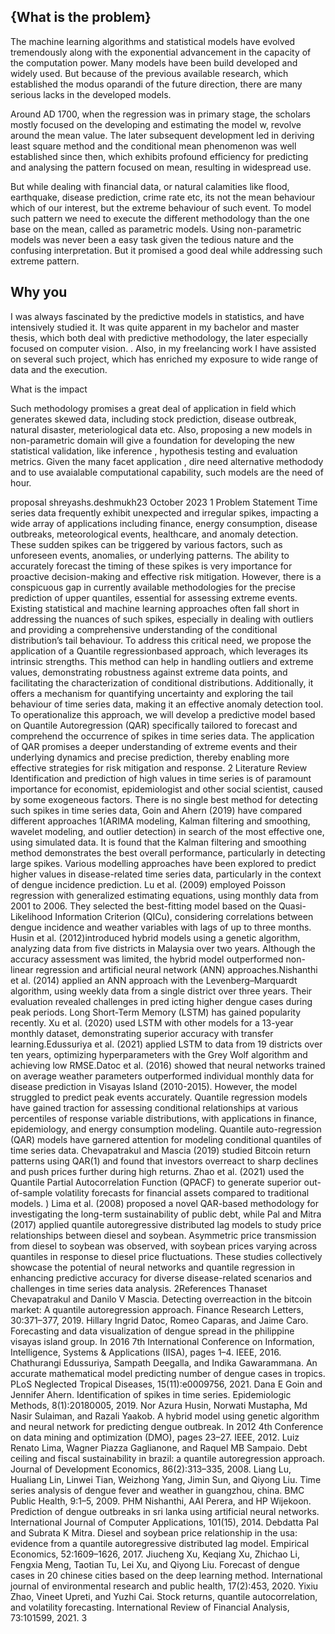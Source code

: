 ## {What is the problem}  

The machine learning algorithms and statistical models have evolved tremendously along with the exponential advancement in the capacity of the computation power. Many models have been build developed and widely used. But because of the previous available research, which established the modus oparandi of the future direction, there are many serious lacks in the developed models.

Around AD 1700, when the regression was in primary stage, the scholars mostly focused on the developing and estimating the model w, revolve around the mean value. The later subsequent development led in deriving least square method and the conditional mean phenomenon was well established since then, which exhibits profound efficiency for predicting and analysing the pattern focused on mean, resulting in widespread use.

But while dealing with financial data, or natural calamities like flood, earthquake, disease prediction, crime rate etc, its not the mean behaviour which of our interest, but the extreme behaviour of such event. To model such pattern we need to execute the different methodology than the one base on the mean, called as parametric models. Using non-parametric models was never been a easy task given the tedious nature and the confusing interpretation. But it promised a good deal while addressing such extreme pattern.

##  Why you

I was always fascinated by the predictive models in statistics, and have intensively studied it. It was quite apparent in my bachelor and master thesis, which both deal with predictive methodology, the later especially focused on computer vision. . Also, in my freelancing work I have assisted on several such project, which has enriched my exposure to wide range of data and the execution.



 What is the impact

Such methodology promises a great deal of application in field which generates skewed data, including stock prediction, disease outbreak, natural disaster, meteriological data etc. Also, proposing a new models in non-parametric domain will give a foundation for developing the new statistical validation, like inference , hypothesis testing and evaluation metrics. Given the many facet application , dire need alternative methodody and to use avaialable computational capability, such models are the need of hour.






proposal
shreyashs.deshmukh23
October 2023
1 Problem Statement
Time series data frequently exhibit unexpected and irregular spikes, impacting
a wide array of applications including finance, energy consumption, disease outbreaks, meteorological events, healthcare, and anomaly detection. These sudden
spikes can be triggered by various factors, such as unforeseen events, anomalies,
or underlying patterns. The ability to accurately forecast the timing of these
spikes is very importance for proactive decision-making and effective risk mitigation. However, there is a conspicuous gap in currently available methodologies
for the precise prediction of upper quantiles, essential for assessing extreme
events. Existing statistical and machine learning approaches often fall short in
addressing the nuances of such spikes, especially in dealing with outliers and
providing a comprehensive understanding of the conditional distribution’s tail
behaviour.
To address this critical need, we propose the application of a Quantile regressionbased approach, which leverages its intrinsic strengths. This method can help in
handling outliers and extreme values, demonstrating robustness against extreme
data points, and facilitating the characterization of conditional distributions.
Additionally, it offers a mechanism for quantifying uncertainty and exploring
the tail behaviour of time series data, making it an effective anomaly detection tool. To operationalize this approach, we will develop a predictive model
based on Quantile Autoregression (QAR) specifically tailored to forecast and
comprehend the occurrence of spikes in time series data. The application of
QAR promises a deeper understanding of extreme events and their underlying
dynamics and precise prediction, thereby enabling more effective strategies for
risk mitigation and response.
2 Literature Review
Identification and prediction of high values in time series is of paramount importance for economist, epidemiologist and other social scientist, caused by some
exogeneous factors. There is no single best method for detecting such spikes in
time series data, Goin and Ahern (2019) have compared different approaches
1(ARIMA modeling, Kalman filtering and smoothing, wavelet modeling, and outlier detection) in search of the most effective one, using simulated data. It is
found that the Kalman filtering and smoothing method demonstrates the best
overall performance, particularly in detecting large spikes. Various modelling
approaches have been explored to predict higher values in disease-related time
series data, particularly in the context of dengue incidence prediction. Lu et al.
(2009) employed Poisson regression with generalized estimating equations, using
monthly data from 2001 to 2006. They selected the best-fitting model based
on the Quasi-Likelihood Information Criterion (QICu), considering correlations
between dengue incidence and weather variables with lags of up to three months.
Husin et al. (2012)introduced hybrid models using a genetic algorithm, analyzing data from five districts in Malaysia over two years. Although the accuracy
assessment was limited, the hybrid model outperformed non-linear regression
and artificial neural network (ANN) approaches.Nishanthi et al. (2014) applied
an ANN approach with the Levenberg–Marquardt algorithm, using weekly data
from a single district over three years. Their evaluation revealed challenges in
pred icting higher dengue cases during peak periods. Long Short-Term Memory (LSTM) has gained popularity recently. Xu et al. (2020) used LSTM with
other models for a 13-year monthly dataset, demonstrating superior accuracy
with transfer learning.Edussuriya et al. (2021) applied LSTM to data from 19
districts over ten years, optimizing hyperparameters with the Grey Wolf algorithm and achieving low RMSE.Datoc et al. (2016) showed that neural networks
trained on average weather parameters outperformed individual monthly data
for disease prediction in Visayas Island (2010-2015). However, the model struggled to predict peak events accurately.
Quantile regression models have gained traction for assessing conditional relationships at various percentiles of response variable distributions, with applications in finance, epidemiology, and energy consumption modeling.
Quantile auto-regression (QAR) models have garnered attention for modeling conditional quantiles of time series data. Chevapatrakul and Mascia (2019)
studied Bitcoin return patterns using QAR(1) and found that investors overreact to sharp declines and push prices further during high returns. Zhao et al.
(2021) used the Quantile Partial Autocorrelation Function (QPACF) to generate superior out-of-sample volatility forecasts for financial assets compared to
traditional models. ) Lima et al. (2008) proposed a novel QAR-based methodology for investigating the long-term sustainability of public debt, while Pal and
Mitra (2017) applied quantile autoregressive distributed lag models to study
price relationships between diesel and soybean. Asymmetric price transmission
from diesel to soybean was observed, with soybean prices varying across quantiles in response to diesel price fluctuations. These studies collectively showcase
the potential of neural networks and quantile regression in enhancing predictive
accuracy for diverse disease-related scenarios and challenges in time series data
analysis.
2References
Thanaset Chevapatrakul and Danilo V Mascia. Detecting overreaction in the
bitcoin market: A quantile autoregression approach. Finance Research Letters, 30:371–377, 2019.
Hillary Ingrid Datoc, Romeo Caparas, and Jaime Caro. Forecasting and data
visualization of dengue spread in the philippine visayas island group. In
2016 7th International Conference on Information, Intelligence, Systems &
Applications (IISA), pages 1–4. IEEE, 2016.
Chathurangi Edussuriya, Sampath Deegalla, and Indika Gawarammana. An
accurate mathematical model predicting number of dengue cases in tropics.
PLoS Neglected Tropical Diseases, 15(11):e0009756, 2021.
Dana E Goin and Jennifer Ahern. Identification of spikes in time series. Epidemiologic Methods, 8(1):20180005, 2019.
Nor Azura Husin, Norwati Mustapha, Md Nasir Sulaiman, and Razali Yaakob.
A hybrid model using genetic algorithm and neural network for predicting
dengue outbreak. In 2012 4th Conference on data mining and optimization
(DMO), pages 23–27. IEEE, 2012.
Luiz Renato Lima, Wagner Piazza Gaglianone, and Raquel MB Sampaio. Debt
ceiling and fiscal sustainability in brazil: a quantile autoregression approach.
Journal of Development Economics, 86(2):313–335, 2008.
Liang Lu, Hualiang Lin, Linwei Tian, Weizhong Yang, Jimin Sun, and Qiyong
Liu. Time series analysis of dengue fever and weather in guangzhou, china.
BMC Public Health, 9:1–5, 2009.
PHM Nishanthi, AAI Perera, and HP Wijekoon. Prediction of dengue outbreaks
in sri lanka using artificial neural networks. International Journal of Computer
Applications, 101(15), 2014.
Debdatta Pal and Subrata K Mitra. Diesel and soybean price relationship in the
usa: evidence from a quantile autoregressive distributed lag model. Empirical
Economics, 52:1609–1626, 2017.
Jiucheng Xu, Keqiang Xu, Zhichao Li, Fengxia Meng, Taotian Tu, Lei Xu, and
Qiyong Liu. Forecast of dengue cases in 20 chinese cities based on the deep
learning method. International journal of environmental research and public
health, 17(2):453, 2020.
Yixiu Zhao, Vineet Upreti, and Yuzhi Cai. Stock returns, quantile autocorrelation, and volatility forecasting. International Review of Financial Analysis,
73:101599, 2021.
3

